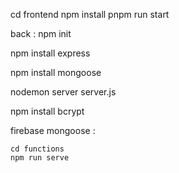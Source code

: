 cd frontend
npm install
pnpm run start

back :
npm init

npm install express

npm install mongoose

nodemon server server.js

npm install bcrypt

firebase mongoose : 


    cd functions
    npm run serve